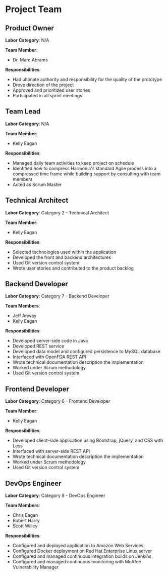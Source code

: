 # Project Team
 
## Product Owner
**Labor Category**: N/A

**Team Member**:
* Dr. Marc Abrams

**Responsibilities**:
* Had ultimate authority and responsibility for the quality of the prototype
* Drove direction of the project
* Approved and prioritized user stories
* Participated in all sprint meetings

## Team Lead
**Labor Category**: N/A

**Team Member**:
* Kelly Eagan

**Responsibilities**:
* Managed daily team activities to keep project on schedule
* Identified how to compress Harmonia's standard Agile process into a compressed time frame while building support by consulting with team members
* Acted as Scrum Master

## Technical Architect
**Labor Category**: Category 2 - Technical Architect

**Team Member**:
* Kelly Eagan

**Responsibilities**:
* Selected technologies used within the application
* Developed the front and backend architectures
* Used Git version control system
* Wrote user stories and contributed to the product backlog

## Backend Developer
**Labor Category**: Category 7 - Backend Developer

**Team Members**:
* Jeff Anway
* Kelly Eagan

**Responsibilities**:
* Developed server-side code in Java
* Developed REST service
* Developed data model and configured persistence to MySQL database
* Interfaced with OpenFDA REST API
* Wrote technical documentation description the implementation
* Worked under Scrum methodology
* Used Git version control system

## Frontend Developer
**Labor Category**: Category 6 - Frontend Developer

**Team Member**:
* Kelly Eagan

**Responsibilities**:
* Developed client-side application using Bootstrap, jQuery, and CSS with Less
* Interfaced with server-side REST API
* Wrote technical documentation description the implementation
* Worked under Scrum methodology
* Used Git version control system

## DevOps Engineer
**Labor Category**: Category 8 - DevOps Engineer

**Team Members**:
* Chris Eagan
* Robert Harry
* Scott Willey

**Responsibilities**:
* Configured and deployed application to Amazon Web Services
* Configured Docker deployment on Red Hat Enterprise Linux server
* Configured and managed continuous integration builds on Jenkins
* Configured and managed continuous monitoring with McAfee Vulnerability Manager
